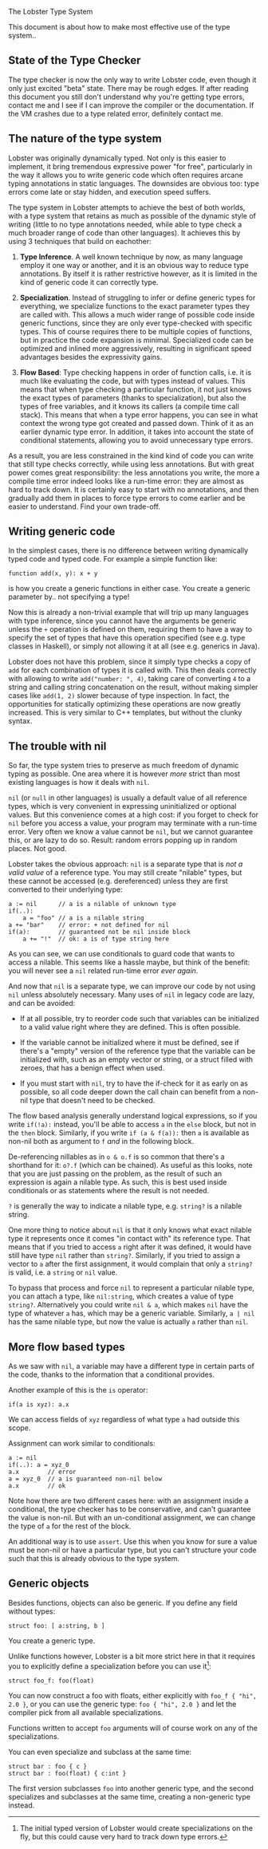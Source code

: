 The Lobster Type System

This document is about how to make most effective use of the type system..

State of the Type Checker
-------------------------

The type checker is now the only way to write Lobster code, even though it only
just excited "beta" state. There may be rough edges. If after reading this
document you still don't understand why you're getting type errors, contact me
and I see if I can improve the compiler or the documentation. If the VM crashes
due to a type related error, definitely contact me.

The nature of the type system
-----------------------------

Lobster was originally dynamically typed. Not only is this easier to implement,
it bring tremendous expressive power "for free", particularly in the way it
allows you to write generic code which often requires arcane typing annotations
in static languages. The downsides are obvious too: type errors come late or
stay hidden, and execution speed suffers.

The type system in Lobster attempts to achieve the best of both worlds, with a
type system that retains as much as possible of the dynamic style of writing
(little to no type annotations needed, while able to type check a much broader
range of code than other languages). It achieves this by using 3 techniques that
build on eachother:

1.  **Type Inference**. A well known technique by now, as many language employ
    it one way or another, and it is an obvious way to reduce type annotations.
    By itself it is rather restrictive however, as it is limited in the kind of
    generic code it can correctly type.

2.  **Specialization**. Instead of struggling to infer or define generic types
    for everything, we specialize functions to the exact parameter types they
    are called with. This allows a much wider range of possible code inside
    generic functions, since they are only ever type-checked with specific
    types. This of course requires there to be multiple copies of functions, but
    in practice the code expansion is minimal. Specialized code can be optimized
    and inlined more aggressively, resulting in significant speed advantages
    besides the expressivity gains.

3.  **Flow Based**: Type checking happens in order of function calls, i.e. it is
    much like evaluating the code, but with types instead of values. This means
    that when type checking a particular function, it not just knows the exact
    types of parameters (thanks to specialization), but also the types of free
    variables, and it knows its callers (a compile time call stack). This means
    that when a type error happens, you can see in what context the wrong type
    got created and passed down. Think of it as an earlier dynamic type error.
    In addition, it takes into account the state of conditional statements,
    allowing you to avoid unnecessary type errors.

As a result, you are less constrained in the kind kind of code you can write
that still type checks correctly, while using less annotations. But with great
power comes great responsibility: the less annotations you write, the more a
compile time error indeed looks like a run-time error: they are almost as hard
to track down. It is certainly easy to start with no annotations, and then
gradually add them in places to force type errors to come earlier and be easier
to understand. Find your own trade-off.

Writing generic code
--------------------

In the simplest cases, there is no difference between writing dynamically typed
code and typed code. For example a simple function like:

~~~~~~~~~~~~~~~~~~~~~~~~~~~~~~~~~~~~~~~~~~~~~~~~~~~~~~~~~~~~~~~~~~~~~~~~~~~~~~~~
function add(x, y): x + y
~~~~~~~~~~~~~~~~~~~~~~~~~~~~~~~~~~~~~~~~~~~~~~~~~~~~~~~~~~~~~~~~~~~~~~~~~~~~~~~~

is how you create a generic functions in either case. You create a generic
parameter by.. not specifying a type!

Now this is already a non-trivial example that will trip up many languages with
type inference, since you cannot have the arguments be generic unless the `+`
operation is defined on them, requiring them to have a way to specify the set of
types that have this operation specified (see e.g. type classes in Haskell), or
simply not allowing it at all (see e.g. generics in Java).

Lobster does not have this problem, since it simply type checks a copy of `add`
for each combination of types it is called with. This then deals correctly with
allowing to write `add("number: ", 4)`, taking care of converting `4` to a
string and calling string concatenation on the result, without making simpler
cases like `add(1, 2)` slower because of type inspection. In fact, the
opportunities for statically optimizing these operations are now greatly
increased. This is very similar to C++ templates, but without the clunky syntax.

The trouble with nil
--------------------

So far, the type system tries to preserve as much freedom of dynamic typing as
possible. One area where it is however *more* strict than most existing
languages is how it deals with `nil`.

`nil` (or `null` in other languages) is usually a default value of all reference
types, which is very convenient in expressing uninitialized or optional values.
But this convenience comes at a high cost: if you forget to check for `nil`
before you access a value, your program may terminate with a run-time error.
Very often we know a value cannot be `nil`, but we cannot guarantee this, or are
lazy to do so. Result: random errors popping up in random places. Not good.

Lobster takes the obvious approach: `nil` is a separate type that is *not a
valid value* of a reference type. You may still create "nilable" types, but
these cannot be accessed (e.g. dereferenced) unless they are first converted to
their underlying type:

~~~~~~~~~~~~~~~~~~~~~~~~~~~~~~~~~~~~~~~~~~~~~~~~~~~~~~~~~~~~~~~~~~~~~~~~~~~~~~~~
a := nil      // a is a nilable of unknown type
if(..):
    a = "foo" // a is a nilable string
a += "bar"    // error: + not defined for nil
if(a):        // guaranteed not be nil inside block
    a += "!"  // ok: a is of type string here
~~~~~~~~~~~~~~~~~~~~~~~~~~~~~~~~~~~~~~~~~~~~~~~~~~~~~~~~~~~~~~~~~~~~~~~~~~~~~~~~

As you can see, we can use conditionals to guard code that wants to access a
nilable. This seems like a hassle maybe, but think of the benefit: you will
never see a `nil` related run-time error *ever again*.

And now that `nil` is a separate type, we can improve our code by not using
`nil` unless absolutely necessary. Many uses of `nil` in legacy code are lazy,
and can be avoided:

-   If at all possible, try to reorder code such that variables can be
    initialized to a valid value right where they are defined. This is often
    possible.

-   If the variable cannot be initialized where it must be defined, see if
    there's a "empty" version of the reference type that the variable can be
    initialized with, such as an empty vector or string, or a struct filled with
    zeroes, that has a benign effect when used.

-   If you must start with `nil`, try to have the if-check for it as early on as
    possible, so all code deeper down the call chain can benefit from a non-nil
    type that doesn't need to be checked.

The flow based analysis generally understand logical expressions, so if you
write `if(!a):` instead, you'll be able to access `a` in the `else` block, but
not in the `then` block. Similarly, if you write `if (a & f(a)):` then `a` is
available as non-nil both as argument to `f` *and* in the following block.

De-referencing nillables as in `o & o.f` is so common that there's a shorthand
for it: `o?.f` (which can be chained). As useful as this looks, note that you
are just passing on the problem, as the result of such an expression is again a
nilable type. As such, this is best used inside conditionals or as statements
where the result is not needed.

`?` is generally the way to indicate a nilable type, e.g. `string?` is a nilable
string.

One more thing to notice about `nil` is that it only knows what exact nilable
type it represents once it comes "in contact with" its reference type. That
means that if you tried to access `a` right after it was defined, it would have
still have type `nil` rather than `string?`. Similarly, if you tried to assign a
vector to `a` after the first assignment, it would complain that only a
`string?` is valid, i.e. a `string` or `nil` value.

To bypass that process and force `nil` to represent a particular nilable type,
you can attach a type, like `nil:string`, which creates a value of type
`string?`. Alternatively you could write `nil & a`, which makes `nil` have the
type of whatever `a` has, which may be a generic variable. Similarly, `a | nil`
has the same nilable type, but now the value is actually `a` rather than `nil`.

More flow based types
---------------------

As we saw with `nil`, a variable may have a different type in certain parts of
the code, thanks to the information that a conditional provides.

Another example of this is the `is` operator:

~~~~~~~~~~~~~~~~~~~~~~~~~~~~~~~~~~~~~~~~~~~~~~~~~~~~~~~~~~~~~~~~~~~~~~~~~~~~~~~~
if(a is xyz): a.x
~~~~~~~~~~~~~~~~~~~~~~~~~~~~~~~~~~~~~~~~~~~~~~~~~~~~~~~~~~~~~~~~~~~~~~~~~~~~~~~~

We can access fields of `xyz` regardless of what type `a` had outside this
scope.

Assignment can work similar to conditionals:

~~~~~~~~~~~~~~~~~~~~~~~~~~~~~~~~~~~~~~~~~~~~~~~~~~~~~~~~~~~~~~~~~~~~~~~~~~~~~~~~
a := nil
if(..): a = xyz_0
a.x        // error
a = xyz_0  // a is guaranteed non-nil below
a.x        // ok
~~~~~~~~~~~~~~~~~~~~~~~~~~~~~~~~~~~~~~~~~~~~~~~~~~~~~~~~~~~~~~~~~~~~~~~~~~~~~~~~

Note how there are two different cases here: with an assignment inside a
conditional, the type checker has to be conservative, and can't guarantee the
value is non-nil. But with an un-conditional assignment, we can change the type
of `a` for the rest of the block.

An additional way is to use `assert`. Use this when you know for sure a value
must be non-nil or have a particular type, but you can't structure your code
such that this is already obvious to the type system.

Generic objects
---------------

Besides functions, objects can also be generic. If you define any field without
types:

~~~~~~~~~~~~~~~~~~~~~~~~~~~~~~~~~~~~~~~~~~~~~~~~~~~~~~~~~~~~~~~~~~~~~~~~~~~~~~~~
struct foo: [ a:string, b ]
~~~~~~~~~~~~~~~~~~~~~~~~~~~~~~~~~~~~~~~~~~~~~~~~~~~~~~~~~~~~~~~~~~~~~~~~~~~~~~~~

You create a generic type.

Unlike functions however, Lobster is a bit more strict here in that it requires
you to explicitly define a specialization before you can use it[^1]:

[^1]: The initial typed version of Lobster would create specializations on the
fly, but this could cause very hard to track down type errors.

~~~~~~~~~~~~~~~~~~~~~~~~~~~~~~~~~~~~~~~~~~~~~~~~~~~~~~~~~~~~~~~~~~~~~~~~~~~~~~~~
struct foo_f: foo(float)
~~~~~~~~~~~~~~~~~~~~~~~~~~~~~~~~~~~~~~~~~~~~~~~~~~~~~~~~~~~~~~~~~~~~~~~~~~~~~~~~

You can now construct a foo with floats, either explicitly with `foo_f { "hi",
2.0 }`, or you can use the generic type: `foo { "hi", 2.0 }` and let the
compiler pick from all available specializations.

Functions written to accept `foo` arguments will of course work on any of the
specializations.

You can even specialize and subclass at the same time:

~~~~~~~~~~~~~~~~~~~~~~~~~~~~~~~~~~~~~~~~~~~~~~~~~~~~~~~~~~~~~~~~~~~~~~~~~~~~~~~~
struct bar : foo { c }
struct bar : foo(float) { c:int }
~~~~~~~~~~~~~~~~~~~~~~~~~~~~~~~~~~~~~~~~~~~~~~~~~~~~~~~~~~~~~~~~~~~~~~~~~~~~~~~~

The first version subclasses `foo` into another generic type, and the second
specializes and subclasses at the same time, creating a non-generic type
instead.
